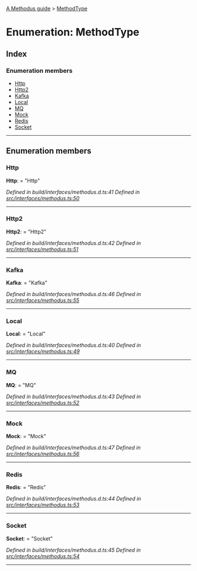 [A Methodus guide](../README.md) > [MethodType](../enums/methodtype.md)

# Enumeration: MethodType

## Index

### Enumeration members

* [Http](methodtype.md#http)
* [Http2](methodtype.md#http2)
* [Kafka](methodtype.md#kafka)
* [Local](methodtype.md#local)
* [MQ](methodtype.md#mq)
* [Mock](methodtype.md#mock)
* [Redis](methodtype.md#redis)
* [Socket](methodtype.md#socket)

---

## Enumeration members

<a id="http"></a>

###  Http

**Http**:  = "Http"

*Defined in build/interfaces/methodus.d.ts:41*
*Defined in [src/interfaces/methodus.ts:50](https://github.com/nodulusteam/methodus.dev/blob/c7705c6/src/interfaces/methodus.ts#L50)*

___
<a id="http2"></a>

###  Http2

**Http2**:  = "Http2"

*Defined in build/interfaces/methodus.d.ts:42*
*Defined in [src/interfaces/methodus.ts:51](https://github.com/nodulusteam/methodus.dev/blob/c7705c6/src/interfaces/methodus.ts#L51)*

___
<a id="kafka"></a>

###  Kafka

**Kafka**:  = "Kafka"

*Defined in build/interfaces/methodus.d.ts:46*
*Defined in [src/interfaces/methodus.ts:55](https://github.com/nodulusteam/methodus.dev/blob/c7705c6/src/interfaces/methodus.ts#L55)*

___
<a id="local"></a>

###  Local

**Local**:  = "Local"

*Defined in build/interfaces/methodus.d.ts:40*
*Defined in [src/interfaces/methodus.ts:49](https://github.com/nodulusteam/methodus.dev/blob/c7705c6/src/interfaces/methodus.ts#L49)*

___
<a id="mq"></a>

###  MQ

**MQ**:  = "MQ"

*Defined in build/interfaces/methodus.d.ts:43*
*Defined in [src/interfaces/methodus.ts:52](https://github.com/nodulusteam/methodus.dev/blob/c7705c6/src/interfaces/methodus.ts#L52)*

___
<a id="mock"></a>

###  Mock

**Mock**:  = "Mock"

*Defined in build/interfaces/methodus.d.ts:47*
*Defined in [src/interfaces/methodus.ts:56](https://github.com/nodulusteam/methodus.dev/blob/c7705c6/src/interfaces/methodus.ts#L56)*

___
<a id="redis"></a>

###  Redis

**Redis**:  = "Redis"

*Defined in build/interfaces/methodus.d.ts:44*
*Defined in [src/interfaces/methodus.ts:53](https://github.com/nodulusteam/methodus.dev/blob/c7705c6/src/interfaces/methodus.ts#L53)*

___
<a id="socket"></a>

###  Socket

**Socket**:  = "Socket"

*Defined in build/interfaces/methodus.d.ts:45*
*Defined in [src/interfaces/methodus.ts:54](https://github.com/nodulusteam/methodus.dev/blob/c7705c6/src/interfaces/methodus.ts#L54)*

___

